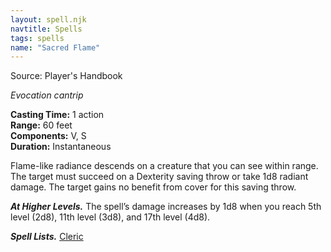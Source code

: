 ```yaml
---
layout: spell.njk
navtitle: Spells
tags: spells
name: "Sacred Flame"
---
```

Source: Player's Handbook

_Evocation cantrip_

**Casting Time:** 1 action  
**Range:** 60 feet  
**Components:** V, S  
**Duration:** Instantaneous

Flame-like radiance descends on a creature that you can see within range. The target must succeed on a Dexterity saving throw or take 1d8 radiant damage. The target gains no benefit from cover for this saving throw.

**_At Higher Levels._** The spell’s damage increases by 1d8 when you reach 5th level (2d8), 11th level (3d8), and 17th level (4d8).

**_Spell Lists._** [Cleric](http://dnd5e.wikidot.com/spells:cleric)